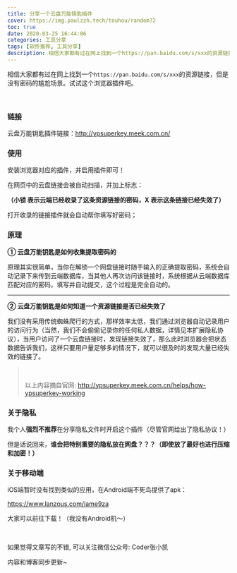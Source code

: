 ```yaml
---
title: 分享一个云盘万能钥匙插件
cover: https://img.paulzzh.tech/touhou/random?2
toc: true
date: 2020-03-25 16:44:06
categories: 工具分享
tags: [软件推荐, 工具分享]
description: 相信大家都有过在网上找到一个https://pan.baidu.com/s/xxx的资源链接，但是没有密码的尴尬场景。试试这个浏览器插件吧。
---
```


相信大家都有过在网上找到一个`https://pan.baidu.com/s/xxx`的资源链接，但是没有密码的尴尬场景。试试这个浏览器插件吧。

<br/>

<!--more-->

### 链接

云盘万能钥匙插件链接：http://ypsuperkey.meek.com.cn/

### 使用

安装浏览器对应的插件，并启用插件即可！

在网页中的云盘链接会被自动扫描，并加上标志：

**（小锁 表示云端已经收录了这条资源链接的密码，X 表示这条链接已经失效了）**

打开收录的链接插件就会自动帮你填写好密码；

### 原理

**① 云盘万能钥匙是如何收集提取密码的**

原理其实很简单，当你在解锁一个网盘链接时随手输入的正确提取密码，系统会自动记录下来传到云端数据库，当其他人再次访问该链接时，系统根据从云端数据库匹配对应的密码，填写并自动提交，这个过程是完全自动的。

****

**② 云盘万能钥匙是如何知道一个资源链接是否已经失效了**

我们没有采用传统蜘蛛爬行的方式，那样效率太低，我们通过浏览器自动记录用户的访问行为（当然，我们不会偷偷记录你的任何私人数据，详情见本扩展隐私协议），当用户访问了一个云盘链接时，发现链接失效了，那么此时浏览器会把状态数据告诉我们，这样只要用户量足够多的情况下，就可以很及时的发现大量已经失效的链接了。

><br/>
>
>以上内容摘自官网: http://ypsuperkey.meek.com.cn/helps/how-ypsuperkey-working

### 关于隐私

我个人**强烈不推荐**在分享隐私文件时开启这个插件（尽管官网给出了隐私协议！）

但是话说回来，**谁会把特别重要的隐私放在网盘？？？（即使放了最好也进行压缩和加密！）**

### 关于移动端

iOS端暂时没有找到类似的应用，在Android端不死鸟提供了apk：

https://www.lanzous.com/iame9za

大家可以前往下载！（我没有Android机～）

<br/>

如果觉得文章写的不错, 可以关注微信公众号: Coder张小凯

内容和博客同步更新~